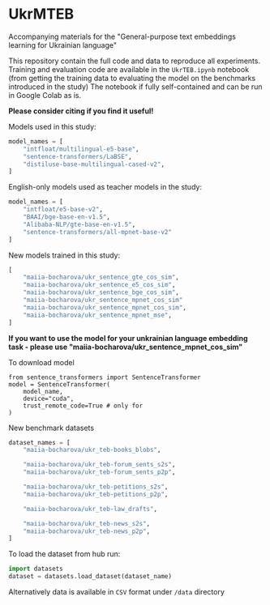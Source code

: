 # UkrMTEB
Accompanying materials for the "General-purpose text embeddings learning for Ukrainian language"

This repository contain the full code and data to reproduce all experiments. 
Training and evaluation code are available in the `UkrTEB.ipynb` notebook (from getting the training data to evaluating the model on the benchmarks introduced in the study)
The notebook if fully self-contained and can be run in Google Colab as is.

**Please consider citing if you find it useful!**

Models used in this study:
```python
model_names = [
    "intfloat/multilingual-e5-base",
    "sentence-transformers/LaBSE",
    "distiluse-base-multilingual-cased-v2",
]
```
English-only models used as teacher models in the study:
```python
model_names = [
    "intfloat/e5-base-v2",
    "BAAI/bge-base-en-v1.5",
    "Alibaba-NLP/gte-base-en-v1.5",
    "sentence-transformers/all-mpnet-base-v2"
]
```
New models trained in this study:
```python
[
    "maiia-bocharova/ukr_sentence_gte_cos_sim",
    "maiia-bocharova/ukr_sentence_e5_cos_sim",
    "maiia-bocharova/ukr_sentence_bge_cos_sim",
    "maiia-bocharova/ukr_sentence_mpnet_cos_sim"
    "maiia-bocharova/ukr_sentence_mpnet_cos_sim",
    "maiia-bocharova/ukr_sentence_mpnet_mse",
]
```
**If you want to use the model for your unkrainian language embedding task - please use "maiia-bocharova/ukr_sentence_mpnet_cos_sim"**

To download model
```
from sentence_transformers import SentenceTransformer
model = SentenceTransformer(
    model_name,
    device="cuda",
    trust_remote_code=True # only for 
)
```
New benchmark datasets
```python
dataset_names = [
    "maiia-bocharova/ukr_teb-books_blobs",

    "maiia-bocharova/ukr_teb-forum_sents_s2s",
    "maiia-bocharova/ukr_teb-forum_sents_p2p",

    "maiia-bocharova/ukr_teb-petitions_s2s",
    "maiia-bocharova/ukr_teb-petitions_p2p",

    "maiia-bocharova/ukr_teb-law_drafts",

    "maiia-bocharova/ukr_teb-news_s2s",
    "maiia-bocharova/ukr_teb-news_p2p",
]
```

To load the dataset from hub run:
```python
import datasets
dataset = datasets.load_dataset(dataset_name)
```
Alternatively data is available in `CSV` format under `/data` directory


